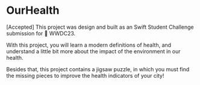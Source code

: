 # OurHealth
[Accepted] This project was design and built as an Swift Student Challenge submission for  WWDC23.

With this project, you will learn a modern definitions of health, and understand a little bit more about the impact of the environment in our health. 

Besides that, this project contains a jigsaw puzzle, in which you must find the missing pieces to improve the health indicators of your city!

